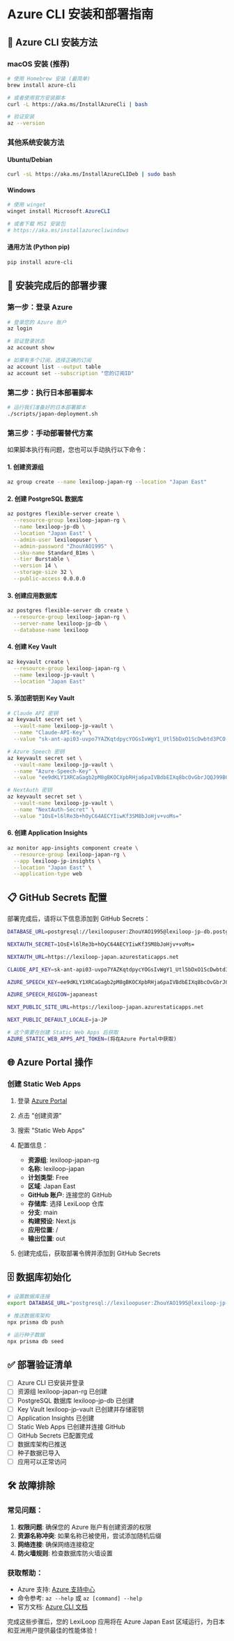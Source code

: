 # Azure CLI 安装和部署指南

## 🔧 Azure CLI 安装方法

### macOS 安装 (推荐)
```bash
# 使用 Homebrew 安装 (最简单)
brew install azure-cli

# 或者使用官方安装脚本
curl -L https://aka.ms/InstallAzureCli | bash

# 验证安装
az --version
```

### 其他系统安装方法

#### Ubuntu/Debian
```bash
curl -sL https://aka.ms/InstallAzureCLIDeb | sudo bash
```

#### Windows
```powershell
# 使用 winget
winget install Microsoft.AzureCLI

# 或者下载 MSI 安装包
# https://aka.ms/installazurecliwindows
```

#### 通用方法 (Python pip)
```bash
pip install azure-cli
```

## 🚀 安装完成后的部署步骤

### 第一步：登录 Azure
```bash
# 登录您的 Azure 账户
az login

# 验证登录状态
az account show

# 如果有多个订阅，选择正确的订阅
az account list --output table
az account set --subscription "您的订阅ID"
```

### 第二步：执行日本部署脚本
```bash
# 运行我们准备好的日本部署脚本
./scripts/japan-deployment.sh
```

### 第三步：手动部署替代方案

如果脚本执行有问题，您也可以手动执行以下命令：

#### 1. 创建资源组
```bash
az group create --name lexiloop-japan-rg --location "Japan East"
```

#### 2. 创建 PostgreSQL 数据库
```bash
az postgres flexible-server create \
  --resource-group lexiloop-japan-rg \
  --name lexiloop-jp-db \
  --location "Japan East" \
  --admin-user lexiloopuser \
  --admin-password "ZhouYAO1995" \
  --sku-name Standard_B1ms \
  --tier Burstable \
  --version 14 \
  --storage-size 32 \
  --public-access 0.0.0.0
```

#### 3. 创建应用数据库
```bash
az postgres flexible-server db create \
  --resource-group lexiloop-japan-rg \
  --server-name lexiloop-jp-db \
  --database-name lexiloop
```

#### 4. 创建 Key Vault
```bash
az keyvault create \
  --resource-group lexiloop-japan-rg \
  --name lexiloop-jp-vault \
  --location "Japan East"
```

#### 5. 添加密钥到 Key Vault
```bash
# Claude API 密钥
az keyvault secret set \
  --vault-name lexiloop-jp-vault \
  --name "Claude-API-Key" \
  --value "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"

# Azure Speech 密钥
az keyvault secret set \
  --vault-name lexiloop-jp-vault \
  --name "Azure-Speech-Key" \
  --value "ee9dKLY1XRCaGagb2pM8gBKOCXpbRHja6paIVBdbEIXq8bcOvGbrJQQJ99BGACYeBjFXJ3w3AAAYACOGiAEC"

# NextAuth 密钥
az keyvault secret set \
  --vault-name lexiloop-jp-vault \
  --name "NextAuth-Secret" \
  --value "1OsE+l6lRe3b+hOyC64AECYIiwKf3SM8bJoHjv+voMs="
```

#### 6. 创建 Application Insights
```bash
az monitor app-insights component create \
  --resource-group lexiloop-japan-rg \
  --app lexiloop-jp-insights \
  --location "Japan East" \
  --application-type web
```

## 📋 GitHub Secrets 配置

部署完成后，请将以下信息添加到 GitHub Secrets：

```bash
DATABASE_URL=postgresql://lexiloopuser:ZhouYAO1995@lexiloop-jp-db.postgres.database.azure.com:5432/lexiloop?sslmode=require

NEXTAUTH_SECRET=1OsE+l6lRe3b+hOyC64AECYIiwKf3SM8bJoHjv+voMs=

NEXTAUTH_URL=https://lexiloop-japan.azurestaticapps.net

CLAUDE_API_KEY=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

AZURE_SPEECH_KEY=ee9dKLY1XRCaGagb2pM8gBKOCXpbRHja6paIVBdbEIXq8bcOvGbrJQQJ99BGACYeBjFXJ3w3AAAYACOGiAEC

AZURE_SPEECH_REGION=japaneast

NEXT_PUBLIC_SITE_URL=https://lexiloop-japan.azurestaticapps.net

NEXT_PUBLIC_DEFAULT_LOCALE=ja-JP

# 这个需要在创建 Static Web Apps 后获取
AZURE_STATIC_WEB_APPS_API_TOKEN=(将在Azure Portal中获取)
```

## 🌐 Azure Portal 操作

### 创建 Static Web Apps

1. 登录 [Azure Portal](https://portal.azure.com)
2. 点击 "创建资源"
3. 搜索 "Static Web Apps"
4. 配置信息：
   - **资源组**: lexiloop-japan-rg
   - **名称**: lexiloop-japan
   - **计划类型**: Free
   - **区域**: Japan East
   - **GitHub 账户**: 连接您的 GitHub
   - **存储库**: 选择 LexiLoop 仓库
   - **分支**: main
   - **构建预设**: Next.js
   - **应用位置**: /
   - **输出位置**: out

5. 创建完成后，获取部署令牌并添加到 GitHub Secrets

## 🗄️ 数据库初始化

```bash
# 设置数据库连接
export DATABASE_URL="postgresql://lexiloopuser:ZhouYAO1995@lexiloop-jp-db.postgres.database.azure.com:5432/lexiloop?sslmode=require"

# 推送数据库架构
npx prisma db push

# 运行种子数据
npx prisma db seed
```

## ✅ 部署验证清单

- [ ] Azure CLI 已安装并登录
- [ ] 资源组 lexiloop-japan-rg 已创建
- [ ] PostgreSQL 数据库 lexiloop-jp-db 已创建
- [ ] Key Vault lexiloop-jp-vault 已创建并存储密钥
- [ ] Application Insights 已创建
- [ ] Static Web Apps 已创建并连接 GitHub
- [ ] GitHub Secrets 已配置完成
- [ ] 数据库架构已推送
- [ ] 种子数据已导入
- [ ] 应用可以正常访问

## 🛠️ 故障排除

### 常见问题：

1. **权限问题**: 确保您的 Azure 账户有创建资源的权限
2. **资源名称冲突**: 如果名称已被使用，尝试添加随机后缀
3. **网络连接**: 确保网络连接稳定
4. **防火墙规则**: 检查数据库防火墙设置

### 获取帮助：

- Azure 支持: [Azure 支持中心](https://azure.microsoft.com/support/)
- 命令参考: `az --help` 或 `az [command] --help`
- 官方文档: [Azure CLI 文档](https://docs.microsoft.com/cli/azure/)

完成这些步骤后，您的 LexiLoop 应用将在 Azure Japan East 区域运行，为日本和亚洲用户提供最佳的性能体验！